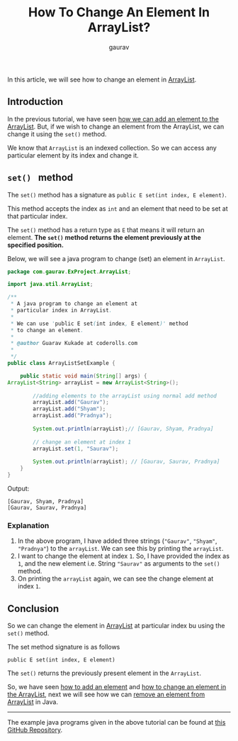 ﻿---
layout: post
title: "How To Change An Element In ArrayList?"
author: gaurav
categories: [Collections, ArrayList]
description: "In this article, we will see how to change an element in ArrayList."
---

In this article, we will see how to change an element in [ArrayList](https://coderolls.com/arraylist-in-java/).

## Introduction

In the previous tutorial, we have seen [how we can add an element to the ArrayList](https://coderolls.com/add-element-in-arraylist/). But, if we wish to change an element from the ArrayList, we can change it using the `set()` method.

We know that `ArrayList` is an indexed collection. So we can access any particular element by its index and change it.

## `set() ` method

The `set()` method has a signature as `public E set(int index, E element)`.

This method accepts the index as `int` and an element that need to be set at that particular index.

The `set()` method has a return type as `E` that means it will return an element. **The `set()` method returns the element previously at the specified position.**

Below, we will see a java program to change (set) an element in `ArrayList`.

```java
package com.gaurav.ExProject.ArrayList;

import java.util.ArrayList;

/**
 * A java program to change an element at 
 * particular index in ArrayList.
 * 
 * We can use 'public E set(int index, E element)' method
 * to change an element.
 * 
 * @author Guarav Kukade at coderolls.com
 *
 */
public class ArrayListSetExample {

	public static void main(String[] args) {
ArrayList<String> arrayList = new ArrayList<String>();
		
		//adding elements to the arrayList using normal add method
		arrayList.add("Gaurav");
		arrayList.add("Shyam");
		arrayList.add("Pradnya");
		
		System.out.println(arrayList);// [Gaurav, Shyam, Pradnya]
		
		// change an element at index 1
		arrayList.set(1, "Saurav");
		
		System.out.println(arrayList); // [Gaurav, Saurav, Pradnya]
	}
}
```
Output:
```
[Gaurav, Shyam, Pradnya]
[Gaurav, Saurav, Pradnya]
```

### Explanation

1. In the above program, I  have added three strings (`"Gaurav"`, `"Shyam"`, `"Pradnya"`) to the `arrayList`. We can see this by printing the `arrayList`.
2. I want to change the element at index `1`. So, I have provided the index as `1`, and the new element i.e. String `"Saurav"` as arguments to the `set()` method.
3. On printing the `arrayList` again, we can see the change element at index `1`.

## Conclusion

So we can change the element in [ArrayList](https://coderolls.com/arraylist-in-java/) at particular index bu using the `set()` method.

The set method signature is as follows
```
public E set(int index, E element)
```

The `set()` returns the previously present element in the `ArrayList`.

So, we have seen [how to add an element](https://coderolls.com/add-element-in-arraylist/) and [how to change an element in the ArrayList](https://coderolls.com/change-element-in-arraylist/), next we will see how we can [remove an element from ArrayList](https://coderolls.com/remove-element-from-arraylist/) in Java.

---

The example java programs given in the above tutorial can be found at [this GitHub Repository](https://github.com/coderolls/blogpost-coding-examples/tree/main/collections/arraylist/change-element-in-arraylist).
